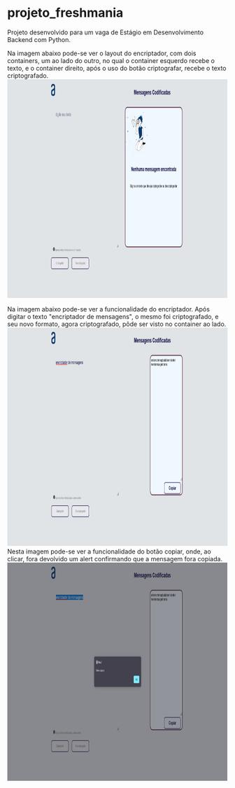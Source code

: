 # projeto_freshmania
Projeto desenvolvido para um vaga de Estágio em Desenvolvimento Backend com Python.


Na imagem abaixo pode-se ver o layout do encriptador, com dois containers, um ao lado do outro, no qual o container esquerdo recebe o texto, e o container direito, após o uso do botão criptografar, recebe o texto criptografado.
<img src="https://github.com/biancadizio/Chalenge-frontend-alura/blob/master/img/page1.png?raw=true" height="500" width="1100">

Na imagem abaixo pode-se ver a funcionalidade do encriptador. Após digitar o texto "encriptador de mensagens", o mesmo foi criptografado, e seu novo formato, agora criptografado, pôde ser visto no container ao lado.
<img src="https://github.com/biancadizio/Chalenge-frontend-alura/blob/master/img/page2.png?raw=true" height="500" width="1100">
Nesta imagem pode-se ver a funcionalidade do botão copiar, onde, ao clicar, fora devolvido um alert confirmando que a mensagem fora copiada.
<img src="https://github.com/biancadizio/Chalenge-frontend-alura/blob/master/img/page3.png?raw=true" height="500" width="1100">

